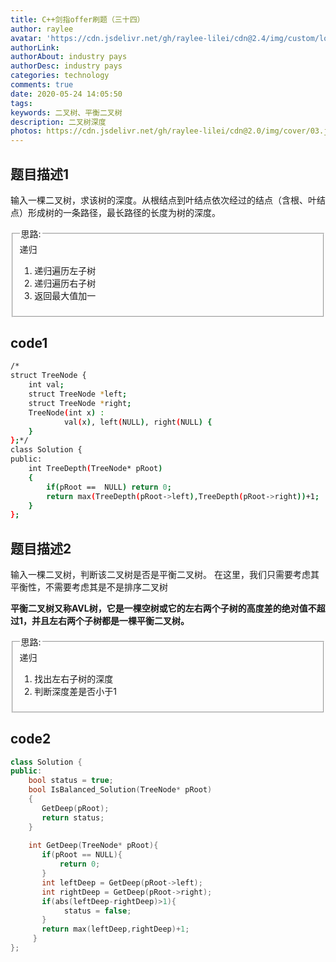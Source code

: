 ```yaml
---
title: C++剑指offer刷题（三十四）
author: raylee
avatar: 'https://cdn.jsdelivr.net/gh/raylee-lilei/cdn@2.4/img/custom/logo_1.png'
authorLink: 
authorAbout: industry pays
authorDesc: industry pays
categories: technology
comments: true
date: 2020-05-24 14:05:50
tags:
keywords: 二叉树、平衡二叉树
description: 二叉树深度
photos: https://cdn.jsdelivr.net/gh/raylee-lilei/cdn@2.0/img/cover/03.jpg.webp
---
```


## 题目描述1
输入一棵二叉树，求该树的深度。从根结点到叶结点依次经过的结点（含根、叶结点）形成树的一条路径，最长路径的长度为树的深度。

<form action="" method="">
<fieldset><legend font-weight:600>思路:</legend>
<div align=“Center”>递归</div>

1. 递归遍历左子树
2. 递归遍历右子树
3. 返回最大值加一

</fieldset>
</form>

## code1
``` bash
/*
struct TreeNode {
	int val;
	struct TreeNode *left;
	struct TreeNode *right;
	TreeNode(int x) :
			val(x), left(NULL), right(NULL) {
	}
};*/
class Solution {
public:
    int TreeDepth(TreeNode* pRoot)
    {
        if(pRoot ==  NULL) return 0;
        return max(TreeDepth(pRoot->left),TreeDepth(pRoot->right))+1;
    }
};
```

## 题目描述2
输入一棵二叉树，判断该二叉树是否是平衡二叉树。
在这里，我们只需要考虑其平衡性，不需要考虑其是不是排序二叉树

**平衡二叉树又称AVL树，它是一棵空树或它的左右两个子树的高度差的绝对值不超过1，并且左右两个子树都是一棵平衡二叉树。**


<form action="" method="">
<fieldset><legend font-weight:600>思路:</legend>
<div align=“Center”>递归</div>

1. 找出左右子树的深度 
2. 判断深度差是否小于1

</fieldset>
</form>

## code2

``` C++
class Solution {
public:
    bool status = true;
    bool IsBalanced_Solution(TreeNode* pRoot)
    {
       GetDeep(pRoot);
       return status;
    }  
    
    int GetDeep(TreeNode* pRoot){
       if(pRoot == NULL){
           return 0;
       }
       int leftDeep = GetDeep(pRoot->left);
       int rightDeep = GetDeep(pRoot->right);
       if(abs(leftDeep-rightDeep)>1){
            status = false;
       }
       return max(leftDeep,rightDeep)+1;
     }
};
```